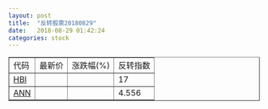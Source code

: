 ```yaml
---
layout: post
title:  "反转股票20180829"
date:   2018-08-29 01:42:24
categories: stock
---
```


<script type="text/javascript">
var stockList = []
stockList.push('gb_hbi');
stockList.push('gb_ann');
</script>

<table border="1">
 <tr>
 <td>代码</td>
  <td>最新价</td>
  <td>涨跌幅(%)</td>
 <td>反转指数</td>
</tr>
  <tr id="hbi"><td><a href="http://stock.finance.sina.com.cn/usstock/quotes/HBI.html" target="_blank">HBI</a></td><td></td><td></td><td>17</td></tr>
  <tr id="ann"><td><a href="http://stock.finance.sina.com.cn/usstock/quotes/ANN.html" target="_blank">ANN</a></td><td></td><td></td><td>4.556</td></tr>
</table>

